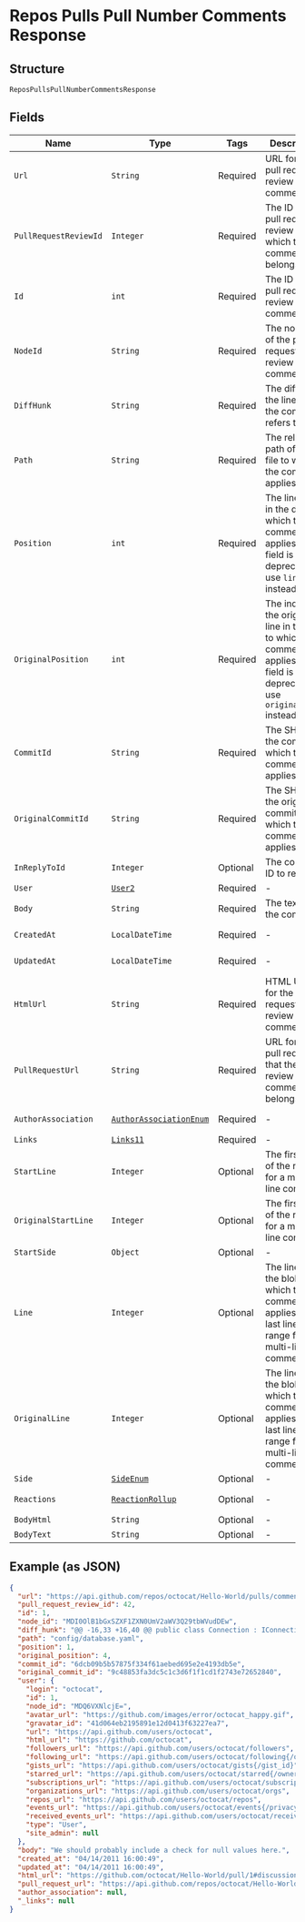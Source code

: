 
# Repos Pulls Pull Number Comments Response

## Structure

`ReposPullsPullNumberCommentsResponse`

## Fields

| Name | Type | Tags | Description | Getter | Setter |
|  --- | --- | --- | --- | --- | --- |
| `Url` | `String` | Required | URL for the pull request review comment | String getUrl() | setUrl(String url) |
| `PullRequestReviewId` | `Integer` | Required | The ID of the pull request review to which the comment belongs. | Integer getPullRequestReviewId() | setPullRequestReviewId(Integer pullRequestReviewId) |
| `Id` | `int` | Required | The ID of the pull request review comment. | int getId() | setId(int id) |
| `NodeId` | `String` | Required | The node ID of the pull request review comment. | String getNodeId() | setNodeId(String nodeId) |
| `DiffHunk` | `String` | Required | The diff of the line that the comment refers to. | String getDiffHunk() | setDiffHunk(String diffHunk) |
| `Path` | `String` | Required | The relative path of the file to which the comment applies. | String getPath() | setPath(String path) |
| `Position` | `int` | Required | The line index in the diff to which the comment applies. This field is deprecated; use `line` instead. | int getPosition() | setPosition(int position) |
| `OriginalPosition` | `int` | Required | The index of the original line in the diff to which the comment applies. This field is deprecated; use `original_line` instead. | int getOriginalPosition() | setOriginalPosition(int originalPosition) |
| `CommitId` | `String` | Required | The SHA of the commit to which the comment applies. | String getCommitId() | setCommitId(String commitId) |
| `OriginalCommitId` | `String` | Required | The SHA of the original commit to which the comment applies. | String getOriginalCommitId() | setOriginalCommitId(String originalCommitId) |
| `InReplyToId` | `Integer` | Optional | The comment ID to reply to. | Integer getInReplyToId() | setInReplyToId(Integer inReplyToId) |
| `User` | [`User2`](../../doc/models/user-2.md) | Required | - | User2 getUser() | setUser(User2 user) |
| `Body` | `String` | Required | The text of the comment. | String getBody() | setBody(String body) |
| `CreatedAt` | `LocalDateTime` | Required | - | LocalDateTime getCreatedAt() | setCreatedAt(LocalDateTime createdAt) |
| `UpdatedAt` | `LocalDateTime` | Required | - | LocalDateTime getUpdatedAt() | setUpdatedAt(LocalDateTime updatedAt) |
| `HtmlUrl` | `String` | Required | HTML URL for the pull request review comment. | String getHtmlUrl() | setHtmlUrl(String htmlUrl) |
| `PullRequestUrl` | `String` | Required | URL for the pull request that the review comment belongs to. | String getPullRequestUrl() | setPullRequestUrl(String pullRequestUrl) |
| `AuthorAssociation` | [`AuthorAssociationEnum`](../../doc/models/author-association-enum.md) | Required | - | AuthorAssociationEnum getAuthorAssociation() | setAuthorAssociation(AuthorAssociationEnum authorAssociation) |
| `Links` | [`Links11`](../../doc/models/links-11.md) | Required | - | Links11 getLinks() | setLinks(Links11 links) |
| `StartLine` | `Integer` | Optional | The first line of the range for a multi-line comment. | Integer getStartLine() | setStartLine(Integer startLine) |
| `OriginalStartLine` | `Integer` | Optional | The first line of the range for a multi-line comment. | Integer getOriginalStartLine() | setOriginalStartLine(Integer originalStartLine) |
| `StartSide` | `Object` | Optional | - | Object getStartSide() | setStartSide(Object startSide) |
| `Line` | `Integer` | Optional | The line of the blob to which the comment applies. The last line of the range for a multi-line comment | Integer getLine() | setLine(Integer line) |
| `OriginalLine` | `Integer` | Optional | The line of the blob to which the comment applies. The last line of the range for a multi-line comment | Integer getOriginalLine() | setOriginalLine(Integer originalLine) |
| `Side` | [`SideEnum`](../../doc/models/side-enum.md) | Optional | - | SideEnum getSide() | setSide(SideEnum side) |
| `Reactions` | [`ReactionRollup`](../../doc/models/reaction-rollup.md) | Optional | - | ReactionRollup getReactions() | setReactions(ReactionRollup reactions) |
| `BodyHtml` | `String` | Optional | - | String getBodyHtml() | setBodyHtml(String bodyHtml) |
| `BodyText` | `String` | Optional | - | String getBodyText() | setBodyText(String bodyText) |

## Example (as JSON)

```json
{
  "url": "https://api.github.com/repos/octocat/Hello-World/pulls/comments/1",
  "pull_request_review_id": 42,
  "id": 1,
  "node_id": "MDI0OlB1bGxSZXF1ZXN0UmV2aWV3Q29tbWVudDEw",
  "diff_hunk": "@@ -16,33 +16,40 @@ public class Connection : IConnection...",
  "path": "config/database.yaml",
  "position": 1,
  "original_position": 4,
  "commit_id": "6dcb09b5b57875f334f61aebed695e2e4193db5e",
  "original_commit_id": "9c48853fa3dc5c1c3d6f1f1cd1f2743e72652840",
  "user": {
    "login": "octocat",
    "id": 1,
    "node_id": "MDQ6VXNlcjE=",
    "avatar_url": "https://github.com/images/error/octocat_happy.gif",
    "gravatar_id": "41d064eb2195891e12d0413f63227ea7",
    "url": "https://api.github.com/users/octocat",
    "html_url": "https://github.com/octocat",
    "followers_url": "https://api.github.com/users/octocat/followers",
    "following_url": "https://api.github.com/users/octocat/following{/other_user}",
    "gists_url": "https://api.github.com/users/octocat/gists{/gist_id}",
    "starred_url": "https://api.github.com/users/octocat/starred{/owner}{/repo}",
    "subscriptions_url": "https://api.github.com/users/octocat/subscriptions",
    "organizations_url": "https://api.github.com/users/octocat/orgs",
    "repos_url": "https://api.github.com/users/octocat/repos",
    "events_url": "https://api.github.com/users/octocat/events{/privacy}",
    "received_events_url": "https://api.github.com/users/octocat/received_events",
    "type": "User",
    "site_admin": null
  },
  "body": "We should probably include a check for null values here.",
  "created_at": "04/14/2011 16:00:49",
  "updated_at": "04/14/2011 16:00:49",
  "html_url": "https://github.com/octocat/Hello-World/pull/1#discussion-diff-1",
  "pull_request_url": "https://api.github.com/repos/octocat/Hello-World/pulls/1",
  "author_association": null,
  "_links": null
}
```

